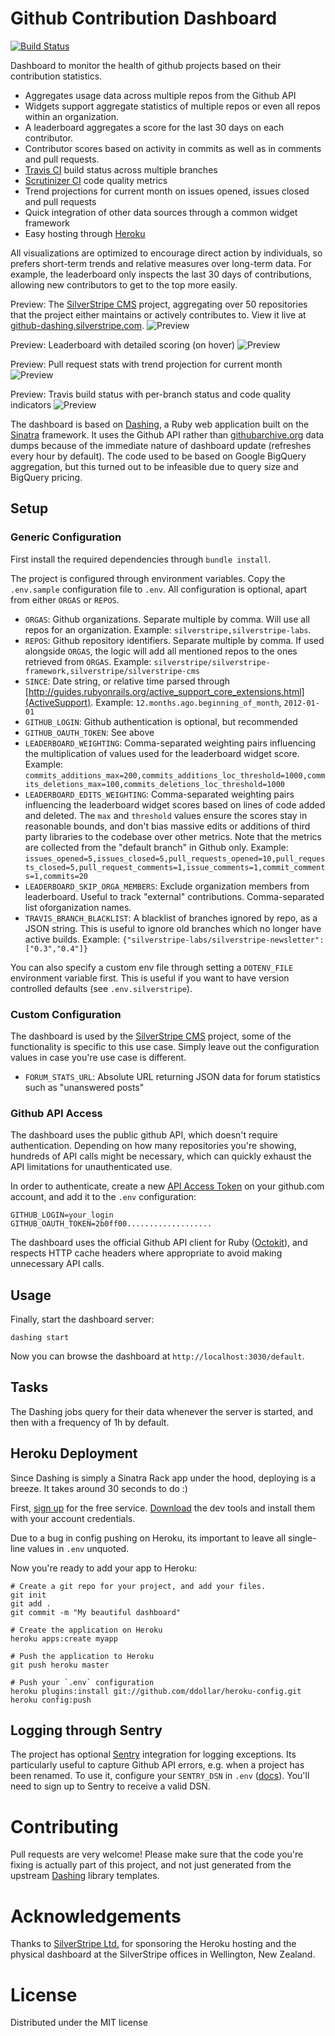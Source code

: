 # Github Contribution Dashboard

[![Build Status](https://travis-ci.org/chillu/github-dashing.png?branch=master)](https://travis-ci.org/chillu/github-dashing)

Dashboard to monitor the health of github projects based on their contribution statistics.

 - Aggregates usage data across multiple repos from the Github API
 - Widgets support aggregate statistics of multiple repos or even all repos within an organization.
 - A leaderboard aggregates a score for the last 30 days on each contributor.
 - Contributor scores based on activity in commits as well as in comments and pull requests.
 - [Travis CI](http://travis-ci.org) build status across multiple branches
 - [Scrutinizer CI](https://scrutinizer-ci.com/) code quality metrics
 - Trend projections for current month on issues opened, issues closed and pull requests
 - Quick integration of other data sources through a common widget framework
 - Easy hosting through [Heroku](http://heroku.com)

All visualizations are optimized to encourage direct action by individuals, so prefers short-term trends and
relative measures over long-term data. For example, the leaderboard only inspects the last 30 days
of contributions, allowing new contributors to get to the top more easily.

Preview: The [SilverStripe CMS](http://silverstripe.org) project, aggregating over 50 repositories
that the project either maintains or actively contributes to. 
View it live at [github-dashing.silverstripe.com](http://github-dashing.silverstripe.com/default).
![Preview](assets/images/preview.png?raw=true)

Preview: Leaderboard with detailed scoring (on hover)
![Preview](assets/images/preview_leaderboard.png?raw=true)

Preview: Pull request stats with trend projection for current month
![Preview](assets/images/preview_stats.png?raw=true)

Preview: Travis build status with per-branch status and code quality indicators
![Preview](assets/images/preview_travis.png?raw=true)

The dashboard is based on [Dashing](http://shopify.github.com/dashing), a Ruby web application
built on the [Sinatra](http://www.sinatrarb.com) framework. It uses the Github API rather than 
[githubarchive.org](http://githubarchive.org) data dumps because of the immediate nature
of dashboard update (refreshes every hour by default). The code used to be based
on Google BigQuery aggregation, but this turned out to be infeasible due to query size and BigQuery pricing.

## Setup

### Generic Configuration

First install the required dependencies through `bundle install`.

The project is configured through environment variables.
Copy the `.env.sample` configuration file to `.env`.
All configuration is optional, apart from either `ORGAS` or `REPOS`.

 * `ORGAS`: Github organizations. Separate multiple by comma. Will use all repos for an organization.
   Example: `silverstripe,silverstripe-labs`.
 * `REPOS`: Github repository identifiers. Separate multiple by comma. If used alongside `ORGAS`, the logic will add
   all mentioned repos to the ones retrieved from `ORGAS`. 
   Example: `silverstripe/silverstripe-framework,silverstripe/silverstripe-cms`
 * `SINCE`: Date string, or relative time parsed through [http://guides.rubyonrails.org/active_support_core_extensions.html](ActiveSupport). Example: `12.months.ago.beginning_of_month`, `2012-01-01`
 * `GITHUB_LOGIN`: Github authentication is optional, but recommended
 * `GITHUB_OAUTH_TOKEN`: See above
 * `LEADERBOARD_WEIGHTING`: Comma-separated weighting pairs influencing the multiplication of values
   used for the leaderboard widget score.
   Example: `commits_additions_max=200,commits_additions_loc_threshold=1000,commits_deletions_max=100,commits_deletions_loc_threshold=1000`
 * `LEADERBOARD_EDITS_WEIGHTING`: Comma-separated weighting pairs influencing the leaderboard widget scores based on lines of code added and deleted. The `max` and `threshold` values ensure the scores stay in reasonable bounds, and don't bias massive edits or additions of third party libraries to the codebase over other metrics. Note that the metrics are collected from the "default branch" in Github only.
   Example: `issues_opened=5,issues_closed=5,pull_requests_opened=10,pull_requests_closed=5,pull_request_comments=1,issue_comments=1,commit_comments=1,commits=20`
 * `LEADERBOARD_SKIP_ORGA_MEMBERS`: Exclude organization members from leaderboard. Useful to track "external" contributions. Comma-separated list oforganization names.
 * `TRAVIS_BRANCH_BLACKLIST`: A blacklist of branches ignored by repo, as a JSON string.
   This is useful to ignore old branches which no longer have active builds.
   Example: `{"silverstripe-labs/silverstripe-newsletter":["0.3","0.4"]}`

You can also specify a custom env file through setting a `DOTENV_FILE` environment variable first.
This is useful if you want to have version controlled defaults (see `.env.silverstripe`).

### Custom Configuration

The dashboard is used by the [SilverStripe CMS](http://silverstripe.org) project,
some of the functionality is specific to this use case. Simply leave out the configuration values
in case you're use case is different.

 * `FORUM_STATS_URL`: Absolute URL returning JSON data for forum statistics such as "unanswered posts"

### Github API Access

The dashboard uses the public github API, which doesn't require authentication.
Depending on how many repositories you're showing, hundreds of API calls might be necessary,
which can quickly exhaust the API limitations for unauthenticated use.

In order to authenticate, create a new [API Access Token](https://github.com/settings/applications)
on your github.com account, and add it to the `.env` configuration:

	GITHUB_LOGIN=your_login
	GITHUB_OAUTH_TOKEN=2b0ff00...................

The dashboard uses the official Github API client for Ruby ([Octokit](https://github.com/octokit/octokit.rb)),
and respects HTTP cache headers where appropriate to avoid making unnecessary API calls.

## Usage

Finally, start the dashboard server:

	dashing start

Now you can browse the dashboard at `http://localhost:3030/default`.

## Tasks

The Dashing jobs query for their data whenever the server is started, and then with a frequency of 1h by default. 

## Heroku Deployment

Since Dashing is simply a Sinatra Rack app under the hood, deploying is a breeze. 
It takes around 30 seconds to do :) 

First, [sign up](https://id.heroku.com/signup) for the free service.
[Download](https://devcenter.heroku.com/articles/quickstart) the dev tools
and install them with your account credentials.

Due to a bug in config pushing on Heroku, its important to leave all single-line values in `.env` unquoted.

Now you're ready to add your app to Heroku:

	# Create a git repo for your project, and add your files.
	git init
	git add .
	git commit -m "My beautiful dashboard"

	# Create the application on Heroku 
	heroku apps:create myapp

	# Push the application to Heroku
	git push heroku master

	# Push your `.env` configuration
	heroku plugins:install git://github.com/ddollar/heroku-config.git
	heroku config:push

## Logging through Sentry

The project has optional [Sentry](http://getsentry.com) integration for logging exceptions.
Its particularly useful to capture Github API errors, e.g. when a project has been renamed.
To use it, configure your `SENTRY_DSN` in `.env` ([docs](https://getsentry.com/docs/)).
You'll need to sign up to Sentry to receive a valid DSN.

# Contributing

Pull requests are very welcome! Please make sure that the code you're fixing is actually
part of this project, and not just generated from the upstream [Dashing]() library templates.

# Acknowledgements

Thanks to [SilverStripe Ltd.](http://silverstripe.com) for sponsoring the Heroku hosting
and the physical dashboard at the SilverStripe offices in Wellington, New Zealand.

# License
Distributed under the MIT license

